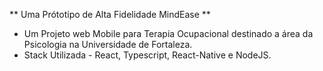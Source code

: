 ** Uma Prótotipo de Alta Fidelidade MindEase **
- Um Projeto web Mobile para Terapia Ocupacional destinado a área da Psicologia na Universidade de Fortaleza.
- Stack Utilizada - React, Typescript, React-Native e NodeJS.
